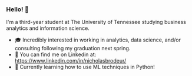 ### Hello! 👋

I'm a third-year student at The University of Tennessee studying business analytics and information science.
- 🎓 Incredibly interested in working in analytics, data science, and/or consulting following my graduation next spring.
- 🤝 You can find me on Linkedin at: https://www.linkedin.com/in/nicholasbrodeur/
- 🌱 Currently learning how to use ML techniques in Python!
